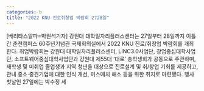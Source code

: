 ```yaml
---
categories: b
title: "2022 KNU 진로취창업 박람회 2728일"
---
```

[베리타스알파=박원석기자] 강원대 대학일자리플러스센터는 27일부터 28일까지 이틀간 춘천캠퍼스 60주년기념관 국제회의실에서 2022 KNU 진로/취창업 박람회를 개최한다. 취업박람회는 강원대 대학일자리플러스센터, LINC3.0사업단, 창업중심대학사업단, 소프트웨어중심대학사업단과 강원대 제55대 ‘대로’ 총학생회가 공동으로 주관하며, 재학생 및 미취업 졸업생과 지역 청년을 대상으로 진로설계 및 취/창업 기회를 제공하고, 관내 중소·중견기업에 대한 인식 개선, 미스매치 해소 등을 위한 취지로 마련됐다. 행사 첫날인 27일에는 박수정 세